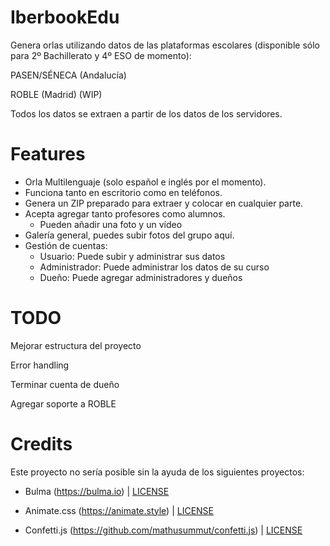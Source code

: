 # IberbookEdu

Genera orlas utilizando datos de las plataformas escolares (disponible sólo para 2º Bachillerato y 4º ESO de momento):

PASEN/SÉNECA (Andalucía)

ROBLE (Madrid) (WIP)

Todos los datos se extraen a partir de los datos de los servidores.

# Features

* Orla Multilenguaje (solo español e inglés por el momento).
* Funciona tanto en escritorio como en teléfonos.
* Genera un ZIP preparado para extraer y colocar en cualquier parte.
* Acepta agregar tanto profesores como alumnos.
  * Pueden añadir una foto y un vídeo
* Galería general, puedes subir fotos del grupo aquí.
* Gestión de cuentas:
  * Usuario: Puede subir y administrar sus datos
  * Administrador: Puede administrar los datos de su curso
  * Dueño: Puede agregar administradores y dueños

# TODO

Mejorar estructura del proyecto

Error handling

Terminar cuenta de dueño

Agregar soporte a ROBLE

# Credits

Este proyecto no sería posible sin la ayuda de los siguientes proyectos:

* Bulma (https://bulma.io) | [LICENSE](https://github.com/jgthms/bulma/blob/master/LICENSE)
* Animate.css (https://animate.style) | [LICENSE](https://github.com/animate-css/animate.css/blob/master/LICENSE)

* Confetti.js (https://github.com/mathusummut/confetti.js) | [LICENSE](https://github.com/mathusummut/confetti.js/blob/master/LICENSE)